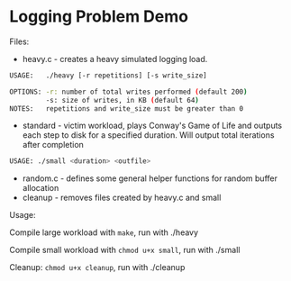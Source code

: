 # Logging Problem Demo

Files:

* heavy.c - creates a heavy simulated logging load.

```bash
USAGE:   ./heavy [-r repetitions] [-s write_size]

OPTIONS: -r: number of total writes performed (default 200)
         -s: size of writes, in KB (default 64)
NOTES:   repetitions and write_size must be greater than 0
```

* standard - victim workload, plays Conway's Game of Life and outputs each
step to disk for a specified duration. Will output total iterations after 
completion

```bash
USAGE: ./small <duration> <outfile>
```

* random.c - defines some general helper functions for random buffer allocation
* cleanup - removes files created by heavy.c and small

Usage:

Compile large workload with `make`, run with ./heavy

Compile small workload with `chmod u+x small`, run with ./small

Cleanup: `chmod u+x cleanup`, run with ./cleanup

